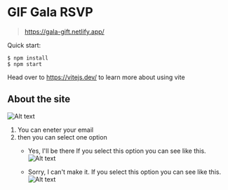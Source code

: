# GIF Gala RSVP

> https://gala-gift.netlify.app/

Quick start:

```
$ npm install
$ npm start
````

Head over to https://vitejs.dev/ to learn more about using vite


## About the site

![Alt text](./Images/image-2.png)

1. You can eneter your email 
2. then you can select one option
   + Yes, I'll be there
   If you select this option you can see like this.
   ![Alt text](image.png)

   + Sorry, I can't make it.
   If you select this option you can see like this.
   ![Alt text](image-1.png)
   
  


